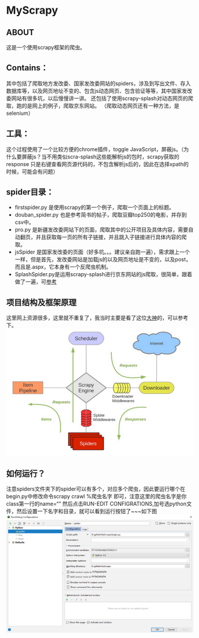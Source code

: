 # MyScrapy
## ABOUT
这是一个使用scrapy框架的爬虫。

## Contains：
其中包括了爬取地方发改委、国家发改委网站的spiders，涉及到写出文件、存入数据库等，以及网页地址不变的、包含js动态网页、包含验证等等，其中国家发改委网站有很多坑，以后慢慢讲一讲。
还包括了使用scrapy-splash对动态网页的爬取，跑的是网上的例子，爬取京东网站。
（爬取动态网页还有一种方法，是selenium）

## 工具：
这个过程使用了一个比较方便的chrome插件，toggle JavaScript，屏蔽js。（为什么要屏蔽js？当不用类似scra-splash这些能解析js的包时，scrapy获取的response
只是右键查看网页源代码的，不包含解析js后的，因此在选择xpath的时候，可能会有问题）

## spider目录：
* firstspider.py 是使用scrapy的第一个例子，爬取一个页面上的标题。
* douban_spider.py 也是参考简书的帖子，爬取豆瓣top250的电影，并存到csv中。
* pro.py 是新疆发改委网站下的页面，爬取其中的公开项目及具体内容，需要自动翻页，并且获取每一页的所有子链接，并且跳入子链接进行具体内容的爬取。
* jsSpider 是国家发改委的页面（好多坑。。。建议亲自跑一遍），需求跟上一个一样，但是首先，发改委网站是加载js的以及网页地址是不变的，以及post，而且是.aspx，它本身有一个反爬虫机制。
* SplashSpider.py是运用scrapy-splash进行京东网站的js爬取，很简单，跟着做了一遍，可[参考](https://www.cnblogs.com/shaosks/p/6950358.html)

## 项目结构及框架原理
这里网上资源很多，这里就不重复了，我当时主要是看了这位[大神](https://zhuanlan.zhihu.com/p/24669128)的，可以参考下。
![scrapy框架](https://raw.githubusercontent.com/JayVae/pictures/master/res/scrapy%E6%A1%86%E6%9E%B6.jpg)

## 如何运行？
注意spiders文件夹下的spider可以有多个，对应多个爬虫，因此要运行哪个在begin.py中修改命令scrapy crawl %爬虫名字 即可，注意这里的爬虫名字是你class第一行的name=“”
然后点击RUN-EDIT CONFIGRATIONS,加号选python文件，然后设置一下名字和目录，就可以看到运行按钮了~~~如下图
![scrapy框架](https://raw.githubusercontent.com/JayVae/pictures/master/res/%E5%A6%82%E4%BD%95%E8%BF%90%E8%A1%8C.jpg)
